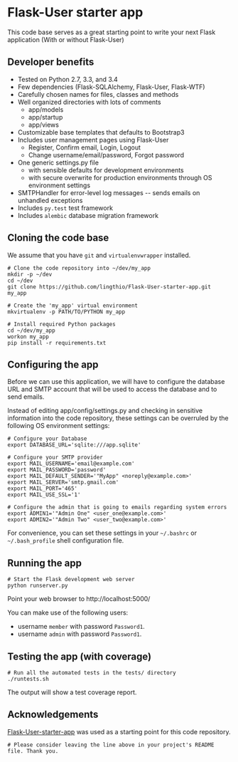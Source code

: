# Flask-User starter app

This code base serves as a great starting point to write your next Flask application
(With or without Flask-User)

## Developer benefits
* Tested on Python 2.7, 3.3, and 3.4
* Few dependencies (Flask-SQLAlchemy, Flask-User, Flask-WTF)
* Carefully chosen names for files, classes and methods
* Well organized directories with lots of comments
  * app/models
  * app/startup
  * app/views
* Customizable base templates that defaults to Bootstrap3
* Includes user management pages using Flask-User
  * Register, Confirm email, Login, Logout
  * Change username/email/password, Forgot password
* One generic settings.py file
  * with sensible defaults for development environments
  * with secure overwrite for production environments through OS environment settings
* SMTPHandler for error-level log messages -- sends emails on unhandled exceptions
* Includes `py.test` test framework
* Includes `alembic` database migration framework


## Cloning the code base
We assume that you have `git` and `virtualenvwrapper` installed.

    # Clone the code repository into ~/dev/my_app
    mkdir -p ~/dev
    cd ~/dev
    git clone https://github.com/lingthio/Flask-User-starter-app.git my_app

    # Create the 'my_app' virtual environment
    mkvirtualenv -p PATH/TO/PYTHON my_app

    # Install required Python packages
    cd ~/dev/my_app
    workon my_app
    pip install -r requirements.txt

## Configuring the app

Before we can use this application, we will have to configure the database URL and SMTP account
that will be used to access the database and to send emails.

Instead of editing app/config/settings.py and checking in sensitive information into
the code repository, these settings can be overruled by the following OS environment settings:

    # Configure your Database
    export DATABASE_URL='sqlite:///app.sqlite'

    # Configure your SMTP provider
    export MAIL_USERNAME='email@example.com'
    export MAIL_PASSWORD='password'
    export MAIL_DEFAULT_SENDER='"MyApp" <noreply@example.com>'
    export MAIL_SERVER='smtp.gmail.com'
    export MAIL_PORT='465'
    export MAIL_USE_SSL='1'

    # Configure the admin that is going to emails regarding system errors
    export ADMIN1='"Admin One" <user_one@example.com>'
    export ADMIN2='"Admin Two" <user_two@example.com>'

For convenience, you can set these settings in your ``~/.bashrc`` or ``~/.bash_profile`` shell configuration file.


## Running the app

    # Start the Flask development web server
    python runserver.py

Point your web browser to http://localhost:5000/

You can make use of the following users:
- username `member` with password `Password1`.
- username `admin` with password `Password1`.


## Testing the app (with coverage)

    # Run all the automated tests in the tests/ directory
    ./runtests.sh

The output will show a test coverage report.


## Acknowledgements
[Flask-User-starter-app](https://github.com/lingthio/Flask-User-starter-app) was used as a starting point for this code repository.

    # Please consider leaving the line above in your project's README file. Thank you.

